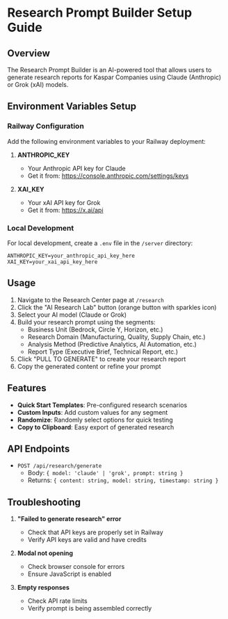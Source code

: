 # Research Prompt Builder Setup Guide

## Overview
The Research Prompt Builder is an AI-powered tool that allows users to generate research reports for Kaspar Companies using Claude (Anthropic) or Grok (xAI) models.

## Environment Variables Setup

### Railway Configuration
Add the following environment variables to your Railway deployment:

1. **ANTHROPIC_KEY**
   - Your Anthropic API key for Claude
   - Get it from: https://console.anthropic.com/settings/keys

2. **XAI_KEY**
   - Your xAI API key for Grok
   - Get it from: https://x.ai/api

### Local Development
For local development, create a `.env` file in the `/server` directory:

```env
ANTHROPIC_KEY=your_anthropic_api_key_here
XAI_KEY=your_xai_api_key_here
```

## Usage

1. Navigate to the Research Center page at `/research`
2. Click the "AI Research Lab" button (orange button with sparkles icon)
3. Select your AI model (Claude or Grok)
4. Build your research prompt using the segments:
   - Business Unit (Bedrock, Circle Y, Horizon, etc.)
   - Research Domain (Manufacturing, Quality, Supply Chain, etc.)
   - Analysis Method (Predictive Analytics, AI Automation, etc.)
   - Report Type (Executive Brief, Technical Report, etc.)
5. Click "PULL TO GENERATE" to create your research report
6. Copy the generated content or refine your prompt

## Features

- **Quick Start Templates**: Pre-configured research scenarios
- **Custom Inputs**: Add custom values for any segment
- **Randomize**: Randomly select options for quick testing
- **Copy to Clipboard**: Easy export of generated research

## API Endpoints

- `POST /api/research/generate`
  - Body: `{ model: 'claude' | 'grok', prompt: string }`
  - Returns: `{ content: string, model: string, timestamp: string }`

## Troubleshooting

1. **"Failed to generate research" error**
   - Check that API keys are properly set in Railway
   - Verify API keys are valid and have credits

2. **Modal not opening**
   - Check browser console for errors
   - Ensure JavaScript is enabled

3. **Empty responses**
   - Check API rate limits
   - Verify prompt is being assembled correctly